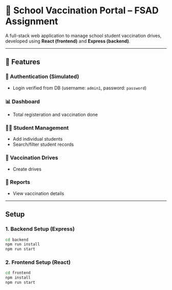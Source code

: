 # 📘 School Vaccination Portal – FSAD Assignment

A full-stack web application to manage school student vaccination drives, developed using **React (frontend)** and **Express (backend)**.

---

## 🚀 Features

### 🔐 Authentication (Simulated)
- Login verified from DB (username: `admin1`, password: `password`)
  
### 📊 Dashboard
- Total registeration and vaccination done

### 👩‍🎓 Student Management
- Add individual students
- Search/filter student records

### 💉 Vaccination Drives
- Create drives 

### 📄 Reports
- View vaccination details

---

## Setup 

### 1. Backend Setup (Express)
```bash
cd backend
npm run install
npm run start
```

### 2. Frontend Setup (React)
```bash
cd frontend
npm install
npm run start
```
